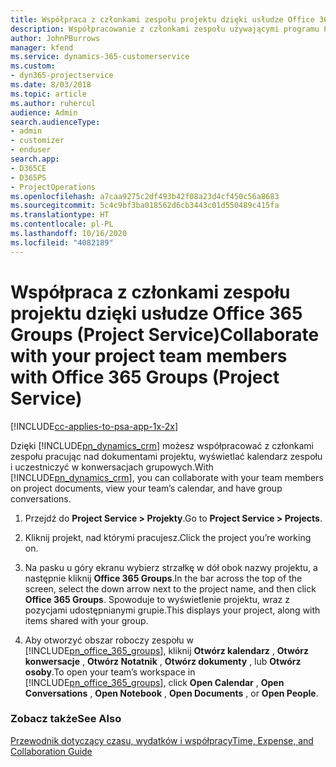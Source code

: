 ```yaml
---
title: Współpraca z członkami zespołu projektu dzięki usłudze Office 365 Groups
description: Współpracowanie z członkami zespołu używającymi programu Project Service dzięki usłudze Office 365 Groups
author: JohnPBurrows
manager: kfend
ms.service: dynamics-365-customerservice
ms.custom:
- dyn365-projectservice
ms.date: 8/03/2018
ms.topic: article
ms.author: ruhercul
audience: Admin
search.audienceType:
- admin
- customizer
- enduser
search.app:
- D365CE
- D365PS
- ProjectOperations
ms.openlocfilehash: a7caa9275c2df493b42f08a23d4cf450c56a8683
ms.sourcegitcommit: 5c4c9bf3ba018562d6cb3443c01d550489c415fa
ms.translationtype: HT
ms.contentlocale: pl-PL
ms.lasthandoff: 10/16/2020
ms.locfileid: "4082189"
---
```

# <a name="collaborate-with-your-project-team-members-with-office-365-groups-project-service"></a><span data-ttu-id="3a961-103">Współpraca z członkami zespołu projektu dzięki usłudze Office 365 Groups (Project Service)</span><span class="sxs-lookup"><span data-stu-id="3a961-103">Collaborate with your project team members with Office 365 Groups (Project Service)</span></span>

[!INCLUDE[cc-applies-to-psa-app-1x-2x](../includes/cc-applies-to-psa-app-1x-2x.md)]

<span data-ttu-id="3a961-104">Dzięki [!INCLUDE[pn_dynamics_crm](../includes/pn-dynamics-crm.md)] możesz współpracować z członkami zespołu pracując nad dokumentami projektu, wyświetlać kalendarz zespołu i uczestniczyć w konwersacjach grupowych.</span><span class="sxs-lookup"><span data-stu-id="3a961-104">With [!INCLUDE[pn_dynamics_crm](../includes/pn-dynamics-crm.md)], you can collaborate with your team members on project documents, view your team’s calendar, and have group conversations.</span></span>  
  
1. <span data-ttu-id="3a961-105">Przejdź do **Project Service > Projekty**.</span><span class="sxs-lookup"><span data-stu-id="3a961-105">Go to **Project Service > Projects**.</span></span>  
  
2. <span data-ttu-id="3a961-106">Kliknij projekt, nad którymi pracujesz.</span><span class="sxs-lookup"><span data-stu-id="3a961-106">Click the project you’re working on.</span></span>  
  
3. <span data-ttu-id="3a961-107">Na pasku u góry ekranu wybierz strzałkę w dół obok nazwy projektu, a następnie kliknij **Office 365 Groups**.</span><span class="sxs-lookup"><span data-stu-id="3a961-107">In the bar across the top of the screen, select the down arrow next to the project name, and then click **Office 365 Groups**.</span></span> <span data-ttu-id="3a961-108">Spowoduje to wyświetlenie projektu, wraz z pozycjami udostępnianymi grupie.</span><span class="sxs-lookup"><span data-stu-id="3a961-108">This displays your project, along with items shared with your group.</span></span>  
  
4. <span data-ttu-id="3a961-109">Aby otworzyć obszar roboczy zespołu w [!INCLUDE[pn_office_365_groups](../includes/pn-office-365-groups.md)], kliknij **Otwórz kalendarz** , **Otwórz konwersacje** , **Otwórz Notatnik** , **Otwórz dokumenty** , lub **Otwórz osoby**.</span><span class="sxs-lookup"><span data-stu-id="3a961-109">To open your team’s workspace in [!INCLUDE[pn_office_365_groups](../includes/pn-office-365-groups.md)], click **Open Calendar** , **Open Conversations** , **Open Notebook** , **Open Documents** , or **Open People**.</span></span>  
  
### <a name="see-also"></a><span data-ttu-id="3a961-110">Zobacz także</span><span class="sxs-lookup"><span data-stu-id="3a961-110">See Also</span></span>  
 [<span data-ttu-id="3a961-111">Przewodnik dotyczący czasu, wydatków i współpracy</span><span class="sxs-lookup"><span data-stu-id="3a961-111">Time, Expense, and Collaboration Guide</span></span>](../psa/time-expense-collaboration-guide.md)
